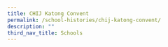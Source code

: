 ```yaml
---
title: CHIJ Katong Convent
permalink: /school-histories/chij-katong-convent/
description: ""
third_nav_title: Schools
---
```


